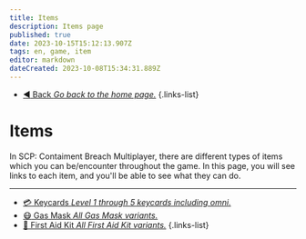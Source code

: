 ```yaml
---
title: Items
description: Items page
published: true
date: 2023-10-15T15:12:13.907Z
tags: en, game, item
editor: markdown
dateCreated: 2023-10-08T15:34:31.889Z
---
```


- [:arrow_backward: Back *Go back to the home page.*](/en/home#single-playerco-op)
{.links-list}
# Items
In SCP: Contaiment Breach Multiplayer, there are different types of items which you can be/encounter throughout the game. In this page, you will see links to each item, and you'll be able to see what they can do.

---
- [:credit_card: Keycards *Level 1 through 5 keycards including omni.*](/en/game/items/Keycards)
- [:mask: Gas Mask *All Gas Mask variants.*](/en/game/items/gas-mask)
- [:hospital: First Aid Kit *All First Aid Kit variants.*](/en/game/items/first-aid-kit)
{.links-list}